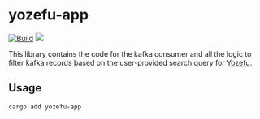 # yozefu-app

[![Build](https://github.com/MAIF/yozefu/actions/workflows/build.yml/badge.svg)](https://github.com/MAIF/yozefu/actions/workflows/build.yml)
[![](https://img.shields.io/crates/v/yozefu-app.svg)](https://crates.io/crates/yozefu-app)


This library contains the code for the kafka consumer and all the logic to filter kafka records based on the user-provided search query for [Yozefu](https://github.com/MAIF/yozefu).

## Usage

```bash
cargo add yozefu-app
```